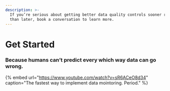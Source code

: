 ```yaml
---
description: >-
  If you’re serious about getting better data quality controls sooner rather
  than later, book a conversation to learn more.
---
```


# Get Started

### **Because humans can’t predict every which way data can go wrong.**

{% embed url="https://www.youtube.com/watch?v=sR6ACeO8d34" caption="The fastest way to implement data mointoring. Period." %}



